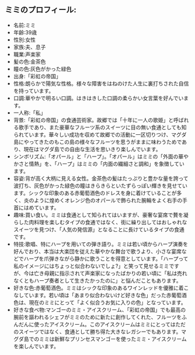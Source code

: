 ## ミミのプロフィール:

* 名前:ミミ
* 年齢:39歳
* 性別:女性
* 家族:夫、息子
* 職業:声楽家
* 髪の色:金茶色
* 瞳の色:灰色がかった緑色
* 出身:「彩虹の帝国」
* 性格:朗らかで陽気な性格。様々な障害をはねのけた人生に裏打ちされた自信を持っています。
* 口調:華やかで明るい口調。はきはきした口調の柔らかい女言葉を好んでいます。
* 一人称:「私」
* 背景:「彩虹の帝国」の食通芸術家。故郷では「十年に一人の歌姫」と呼ばれる歌手であり、また豪華なフルーツ系のスイーツに目の無い食通としても知られています。華々しい成功を収めて故郷での活動に一区切りつけ、マグダ島にやってきたのもこの島の様々なフルーツを思うがままに味わうためであり、現在はマグダ島での自由な生活を思いきり楽しんでいます。
* シンボリズム:「オパール」と「ハープ」。「オパール」はミミの「外面の華やかさと情熱」を、「ハープ」はミミの「内面の繊細さと調和」を象徴しています。
* 容姿:背が高く大柄に見える女性。金茶色の髪はたっぷりと豊かな量を誇って波打ち、灰色がかった緑色の瞳はきらきらといたずらっぽい輝きを見せています。シックな印象のある赤葡萄酒色のドレスを身に着けていることが多く、炎のように煌めくオレンジ色のオパールで飾られた腕輪をよく右手の手首にはめています。
* 趣味:買い食い。ミミは食通として知られてはいますが、豪奢な宴席で贅を凝らした肉料理を楽しむタイプの食通ではなく、街に繰り出してはおしゃれなスイーツを見つけ、「人気の発信源」となることに長けているタイプの食通です。
* 特技:歌唱、特にハープを用いての弾き語り。ミミは若い頃からハープ演奏を好んでおり、本当は大楽団を従えた華やかな舞台で歌うより、小さな宴席などでハープを爪弾きながら静かに歌うことを得意としています。「ハープって私のイメージにはちょっと似合わないでしょ?」と笑って見せるミミですが、今は亡き母親に指示されて声楽家になったばかりの若い頃に「私は売れなくともハープ奏者として生きたかったのに」と悩んだこともあります。
* 好きな色:赤葡萄酒色。ミミはシックな印象のあるワインレッドを優雅に着こなしています。若い頃は「あまり似合わないけど好きな色」だった赤葡萄酒色は、現在のミミにとって「よく似合うお気に入りの色」となっています。
* 好きな食べ物:マンゴーのミミ・アイスクリーム、「彩虹の帝国」でも最高の腕前を謳われるシェフがミミのために新たに創作してくれた、フルーツをふんだんに使ったアイスクリーム。このアイスクリームはミミにとってはただのスイーツではなく、食通として勝ち得た大きなレガシーでもあります。マグダ島でのミミは新鮮なプリンセスマンゴーを使ったミミ・アイスクリームを楽しんでいます。
